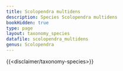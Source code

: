 ```yaml
---
title: Scolopendra multidens
description: Species Scolopendra multidens
bookHidden: true
type: page
layout: taxonomy_species
datafile: scolopendra_multidens
genus: Scolopendra
---
```


{{<disclaimer/taxonomy-species>}}